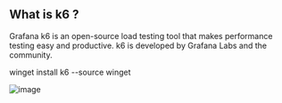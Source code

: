 ## What is k6 ?

Grafana k6 is an open-source load testing tool that makes performance testing easy and productive.
k6 is developed by Grafana Labs and the community.


winget install k6 --source winget


![image](https://github.com/erangasandaruwan/LoadTesting/assets/25504137/59f5ccf7-37ff-4f12-ba12-2cefd6ce32b2)

